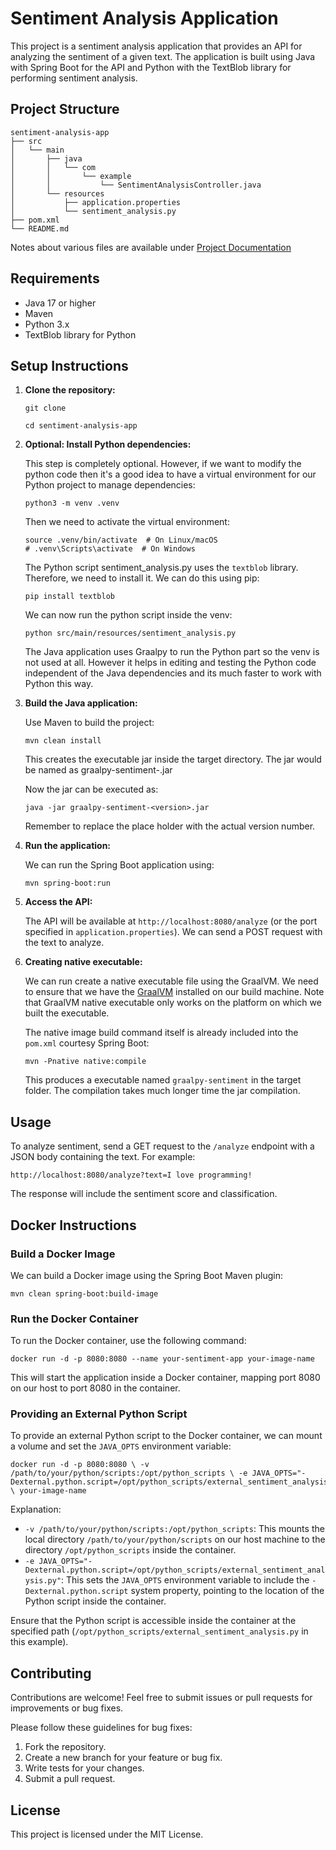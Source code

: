 # Sentiment Analysis Application

This project is a sentiment analysis application that provides an API for analyzing the sentiment of a given text. The application is built using Java with Spring Boot for the API and Python with the TextBlob library for performing sentiment analysis.

## Project Structure

```
sentiment-analysis-app
├── src
│   └── main
│       ├── java
│       │   └── com
│       │       └── example
│       │           └── SentimentAnalysisController.java
│       └── resources
│           ├── application.properties
│           └── sentiment_analysis.py
├── pom.xml
└── README.md
```

Notes about various files are available under [Project Documentation](project_documentation.md) 

## Requirements

- Java 17 or higher
- Maven
- Python 3.x
- TextBlob library for Python

## Setup Instructions

1. **Clone the repository:**

   ```
   git clone 
   
   cd sentiment-analysis-app
   ```

2. **Optional: Install Python dependencies:**

   This step is completely optional. However, if we want to modify the python code then it's a good idea to have a virtual environment for our Python project to manage dependencies:

   ```
   python3 -m venv .venv
   ```
   
   Then we need to activate the virtual environment:
   
   ```
   source .venv/bin/activate  # On Linux/macOS
   # .venv\Scripts\activate  # On Windows   
   ```
   
   The Python script sentiment_analysis.py uses the `textblob` library. 
   Therefore, we need to install it.  We can do this using pip:

   ```
   pip install textblob
   ```
   
   We can now run the python script inside the venv:
   
   ```
   python src/main/resources/sentiment_analysis.py
   ```

   The Java application uses Graalpy to run the Python part so the venv is not used at all. However it helps in editing and testing the Python code independent of the Java dependencies and its much faster to work with Python this way. 
   
   
3. **Build the Java application:**

   Use Maven to build the project:
   
   ```
   mvn clean install
   ```
   
   This creates the executable jar inside the target directory. The jar would be named as graalpy-sentiment-<version>.jar
   
   Now the jar can be executed as:
   
   ```
   java -jar graalpy-sentiment-<version>.jar
   ```
   
   Remember to replace the <version> place holder with the actual version number.

4. **Run the application:**

   We can run the Spring Boot application using:
   
   ```
   mvn spring-boot:run
   ```

5. **Access the API:**

   The API will be available at `http://localhost:8080/analyze` (or the port specified in `application.properties`). We can send a POST request with the text to analyze.
   
6. **Creating native executable:**

   We can run create a native executable file using the GraalVM. We need to ensure that we have the [GraalVM](https://www.oracle.com/uk/java/technologies/downloads/#graalvmjava24) installed on our build machine. Note that GraalVM native executable only works on the platform on which we built the executable.
   
   The native image build command itself is already included into the `pom.xml` courtesy Spring Boot:
   
   ```
   mvn -Pnative native:compile
   ```

   This produces a executable named `graalpy-sentiment` in the target folder. The compilation takes much longer time the jar compilation.
   
## Usage

To analyze sentiment, send a GET request to the `/analyze` endpoint with a JSON body containing the text. For example:

```
http://localhost:8080/analyze?text=I love programming!

```

The response will include the sentiment score and classification.

## Docker Instructions

### Build a Docker Image

We can build a Docker image using the Spring Boot Maven plugin:

```
mvn clean spring-boot:build-image
```

### Run the Docker Container

To run the Docker container, use the following command:

```
docker run -d -p 8080:8080 --name your-sentiment-app your-image-name 
```

This will start the application inside a Docker container, mapping port 8080 on our host to port 8080 in the container.

### Providing an External Python Script

To provide an external Python script to the Docker container, we can mount a volume and set the `JAVA_OPTS` environment variable:

```
docker run -d -p 8080:8080 \ -v /path/to/your/python/scripts:/opt/python_scripts \ -e JAVA_OPTS="-Dexternal.python.script=/opt/python_scripts/external_sentiment_analysis.py" \ your-image-name
```

Explanation:

-   `-v /path/to/your/python/scripts:/opt/python_scripts`: This mounts the local directory `/path/to/your/python/scripts` on our host machine to the directory `/opt/python_scripts` inside the container.
-   `-e JAVA_OPTS="-Dexternal.python.script=/opt/python_scripts/external_sentiment_analysis.py"`: This sets the `JAVA_OPTS` environment variable to include the `-Dexternal.python.script` system property, pointing to the location of the Python script inside the container.

Ensure that the Python script is accessible inside the container at the specified path (`/opt/python_scripts/external_sentiment_analysis.py` in this example).


## Contributing

Contributions are welcome! 
Feel free to submit issues or pull requests for improvements or bug fixes.

Please follow these guidelines for bug fixes:

1.  Fork the repository.
2.  Create a new branch for your feature or bug fix.
3.  Write tests for your changes.
4.  Submit a pull request.


## License

This project is licensed under the MIT License.
